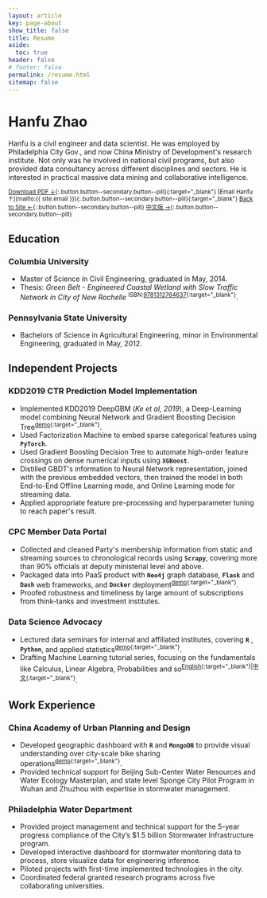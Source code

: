 ```yaml
---
layout: article
key: page-about
show_title: false
title: Resume
aside:
  toc: true
header: false
# footer: false
permalink: /resume.html
sitemap: false
---
```

# Hanfu Zhao

Hanfu is a civil engineer and data scientist. He was employed by Philadelphia City Gov., and now China Ministry of Development's research institute. Not only was he involved in national civil programs, but also provided data consultancy across different disciplines and sectors. He is interested in practical massive data mining and collaborative intelligence.

<sup>[Download PDF ↓](/assets/resume.pdf){:.button.button--secondary.button--pill}{:target="_blank"} [Email Hanfu ↑](mailto:{{ site.email }}){:.button.button--secondary.button--pill}{:target="_blank"} [Back to Site ←](/){:.button.button--secondary.button--pill} [中文版 →](/jianli.html){:.button.button--secondary.button--pill}</sup>

## Education

### Columbia University
- Master of Science in Civil Engineering, graduated in May, 2014.
- Thesis: _Green Belt - Engineered Coastal Wetland with Slow Traffic Network in City of New Rochelle_ <sup>ISBN:[9781312764637](http://www.lulu.com/us/en/shop/urban-design-lab/alternative-futures-for-new-rochelle/ebook/product-21958564.html){:target="_blank"}</sup>.

### Pennsylvania State University
- Bachelors of Science in Agricultural Engineering, minor in Environmental Engineering, graduated in May, 2012.

## Independent Projects

### KDD2019 CTR Prediction Model Implementation
- Implemented KDD2019 DeepGBM (_Ke et al, 2019_), a Deep-Learning model combining Neural Network and Gradient Boosting Decision Tree<sup>[demo](https://www.kaggle.com/hanfuzhao/deepgbm-script){:target="_blank"}</sup>.
- Used Factorization Machine to embed sparse categorical features using __`PyTorch`__.
- Used Gradient Boosting Decision Tree to automate high-order feature crossings on dense numerical inputs using __`XGBoost`__.
- Distilled GBDT's information to Neural Network representation, joined with the previous embedded vectors, then trained the model in both End-to-End Offline Learning mode, and Online Learning mode for streaming data.
- Applied appropriate feature pre-processing and hyperparameter tuning to reach paper's result.

### CPC Member Data Portal
- Collected and cleaned Party's membership information from static and streaming sources to chronological records using __`Scrapy`__, covering more than 90% officials at deputy ministerial level and above.
- Packaged data into PaaS product with __`Neo4j`__ graph database, __`Flask`__ and __`Dash`__ web frameworks, and __`Docker`__ deployment<sup>[demo](https://plenum-demo.hanfu.us/){:target="_blank"}</sup>.
- Proofed robustness and timeliness by large amount of subscriptions from think-tanks and investment institutes.


### Data Science Advocacy
- Lectured data seminars for internal and affiliated institutes, covering __`R`__ , __`Python`__, and applied statistics<sup>[demo](/data/R-Introduction){:target="_blank"}</sup>.
- Drafting Machine Learning tutorial series, focusing on the fundamentals like Calculus, Linear Algebra, Probabilities and so<sup>[English](https://en.vintageml.com){:target="_blank"}|[中文](https://zh.vintageml.com){:target="_blank"}</sup>.

## Work Experience

### China Academy of Urban Planning and Design
- Developed geographic dashboard with __`R`__ and __`MongoDB`__ to provide visual understanding over city-scale bike sharing operations<sup>[demo](https://geodash-demo.hanfu.us/){:target="_blank"}</sup>.
- Provided technical support for Beijing Sub-Center Water Resources and Water Ecology Masterplan, and state level Sponge City Pilot Program in Wuhan and Zhuzhou with expertise in stormwater management.


### Philadelphia Water Department
- Provided project management and technical support for the 5-year progress compliance of the City’s $1.5 billion Stormwater Infrastructure program.
- Developed interactive dashboard for stormwater monitoring data to process, store visualize data for engineering inference.
- Piloted projects with first-time implemented technologies in the city.
- Coordinated federal granted research programs across five collaborating universities. 